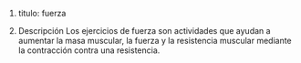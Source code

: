 1. titulo: fuerza

2. Descripción
Los ejercicios de fuerza son actividades que ayudan a aumentar la masa muscular, la fuerza y la resistencia muscular mediante la contracción contra una resistencia.